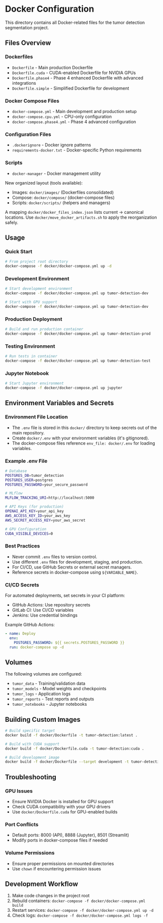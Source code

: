# Docker Configuration

This directory contains all Docker-related files for the tumor detection segmentation project.

## Files Overview

### Dockerfiles

- `Dockerfile` - Main production Dockerfile
- `Dockerfile.cuda` - CUDA-enabled Dockerfile for NVIDIA GPUs
- `Dockerfile.phase4` - Phase 4 enhanced Dockerfile with advanced integrations
- `Dockerfile.simple` - Simplified Dockerfile for development

### Docker Compose Files

- `docker-compose.yml` - Main development and production setup
- `docker-compose.cpu.yml` - CPU-only configuration
- `docker-compose.phase4.yml` - Phase 4 advanced configuration

### Configuration Files

- `.dockerignore` - Docker ignore patterns
- `requirements-docker.txt` - Docker-specific Python requirements

### Scripts

- `docker-manager` - Docker management utility

New organized layout (tools available):

- Images: `docker/images/` (Dockerfiles consolidated)
- Compose: `docker/compose/` (docker-compose files)
- Scripts: `docker/scripts/` (helpers and managers)

A mapping `docker/docker_files_index.json` lists current -> canonical locations. Use `docker/move_docker_artifacts.sh` to apply the reorganization safely.

## Usage

### Quick Start

```bash
# From project root directory
docker-compose -f docker/docker-compose.yml up -d
```

### Development Environment

```bash
# Start development environment
docker-compose -f docker/docker-compose.yml up tumor-detection-dev

# Start with GPU support
docker-compose -f docker/docker-compose.yml up tumor-detection-dev
```

### Production Deployment

```bash
# Build and run production container
docker-compose -f docker/docker-compose.yml up tumor-detection-prod
```

### Testing Environment

```bash
# Run tests in container
docker-compose -f docker/docker-compose.yml up tumor-detection-test
```

### Jupyter Notebook

```bash
# Start Jupyter environment
docker-compose -f docker/docker-compose.yml up jupyter
```

## Environment Variables and Secrets

### Environment File Location

- The `.env` file is stored in this `docker/` directory to keep secrets out of the main repository.
- Create `docker/.env` with your environment variables (it's gitignored).
- The docker-compose files reference `env_file: docker/.env` for loading variables.

### Example .env File

```bash
# Database
POSTGRES_DB=tumor_detection
POSTGRES_USER=postgres
POSTGRES_PASSWORD=your_secure_password

# MLflow
MLFLOW_TRACKING_URI=http://localhost:5000

# API Keys (for production)
OPENAI_API_KEY=your_api_key
AWS_ACCESS_KEY_ID=your_aws_key
AWS_SECRET_ACCESS_KEY=your_aws_secret

# GPU Configuration
CUDA_VISIBLE_DEVICES=0
```

### Best Practices

- Never commit `.env` files to version control.
- Use different `.env` files for development, staging, and production.
- For CI/CD, use GitHub Secrets or external secret managers.
- Reference secrets in docker-compose using `${VARIABLE_NAME}`.

### CI/CD Secrets

For automated deployments, set secrets in your CI platform:

- GitHub Actions: Use repository secrets
- GitLab CI: Use CI/CD variables
- Jenkins: Use credential bindings

Example GitHub Actions:

```yaml
- name: Deploy
  env:
    POSTGRES_PASSWORD: ${{ secrets.POSTGRES_PASSWORD }}
  run: docker-compose up -d
```

## Volumes

The following volumes are configured:

- `tumor_data` - Training/validation data
- `tumor_models` - Model weights and checkpoints
- `tumor_logs` - Application logs
- `tumor_reports` - Test reports and outputs
- `tumor_notebooks` - Jupyter notebooks

## Building Custom Images

```bash
# Build specific target
docker build -f docker/Dockerfile -t tumor-detection:latest .

# Build with CUDA support
docker build -f docker/Dockerfile.cuda -t tumor-detection:cuda .

# Build development image
docker build -f docker/Dockerfile --target development -t tumor-detection:dev .
```

## Troubleshooting

### GPU Issues

- Ensure NVIDIA Docker is installed for GPU support
- Check CUDA compatibility with your GPU drivers
- Use `docker/Dockerfile.cuda` for GPU-enabled builds

### Port Conflicts

- Default ports: 8000 (API), 8888 (Jupyter), 8501 (Streamlit)
- Modify ports in docker-compose files if needed

### Volume Permissions

- Ensure proper permissions on mounted directories
- Use `chown` if encountering permission issues

## Development Workflow

1. Make code changes in the project root
2. Rebuild containers: `docker-compose -f docker/docker-compose.yml build`
3. Restart services: `docker-compose -f docker/docker-compose.yml up -d`
4. Check logs: `docker-compose -f docker/docker-compose.yml logs -f`
